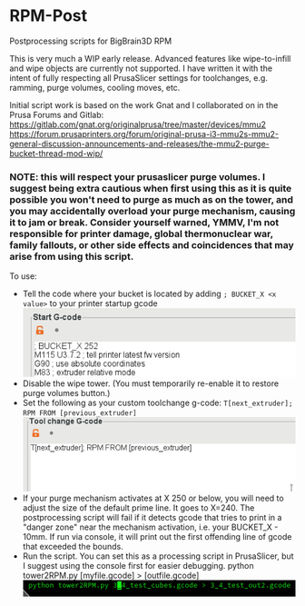 # RPM-Post
Postprocessing scripts for BigBrain3D RPM

This is very much a WIP early release. Advanced features like wipe-to-infill and wipe objects are currently not supported.
I have written it with the intent of fully respecting all PrusaSlicer settings for toolchanges, e.g. ramming, purge volumes, cooling moves, etc.

Initial script work is based on the work Gnat and I collaborated on in the Prusa Forums and Gitlab:
https://gitlab.com/gnat.org/originalprusa/tree/master/devices/mmu2
https://forum.prusaprinters.org/forum/original-prusa-i3-mmu2s-mmu2-general-discussion-announcements-and-releases/the-mmu2-purge-bucket-thread-mod-wip/

### NOTE: this will respect your prusaslicer purge volumes. I suggest being extra cautious when first using this as it is quite possible you won't need to purge as much as on the tower, and you may accidentally overload your purge mechanism, causing it to jam or break. Consider yourself warned, YMMV, I'm not responsible for printer damage, global thermonuclear war, family fallouts, or other side effects and coincidences that may arise from using this script.

To use:
- Tell the code where your bucket is located by adding `; BUCKET_X <x value>` to your printer startup gcode
![Start G-code](images/start_gcode.png)
- Disable the wipe tower. (You must temporarily re-enable it to restore purge volumes button.)
- Set the following as your custom toolchange g-code: 
      `T[next_extruder]; RPM FROM [previous_extruder]`
![Toolchange G-code](images/toolchange_gcode.png)
- If your purge mechanism activates at X 250 or below, you will need to adjust the size of the default prime line. It goes to X=240. The postprocessing script will fail if it detects gcode that tries to print in a "danger zone" near the mechanism activation, i.e. your BUCKET_X - 10mm. If run via console, it will print out the first offending line of gcode that exceeded the bounds. 
- Run the script. You can set this as a processing script in PrusaSlicer, but I suggest using the console first for easier debugging.
    python tower2RPM.py [myfile.gcode] > [outfile.gcode]
![Command](images/python_cmd.png)
  
  
